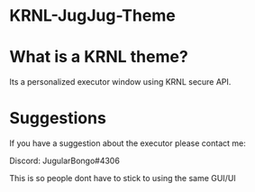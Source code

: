 # KRNL-JugJug-Theme

# What is a KRNL theme?

Its a personalized executor window using KRNL secure API.

# Suggestions

If you have a suggestion about the executor please contact me:

Discord:
JugularBongo#4306

This is so people dont have to stick to using the same GUI/UI 
